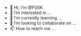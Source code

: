 - 👋 Hi, I’m @F0SK
- 👀 I’m interested in ...
- 🌱 I’m currently learning ...
- 💞️ I’m looking to collaborate on ...
- 📫 How to reach me ...

<!---
F0SK/F0SK is a ✨ special ✨ repository because its `README.md` (this file) appears on your GitHub profile.
You can click the Preview link to take a look at your changes.
--->
